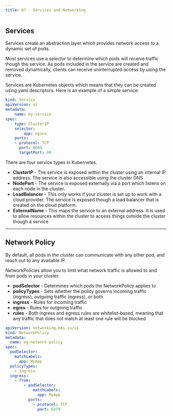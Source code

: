 ```yaml
---
title: 07 - Services and Networking
---
```


## Services

Services create an abstraction layer which provides network access to a dynamic set of pods.

Most services use a *selector* to determine which pods will receive traffic though the service. As pods included in the service are created and removed dynamically, clients can receive uninterrupted access by using the service.

Services are Kubernetes objects which means that they can be created using yaml descriptors. Here is an example of a simple service:

```yaml
kind: Service
apiVersion: v1
metadata:
    name: my-service
spec:
    type: ClusterIP
    selector:
        app: nginx
    ports:
    - protocol: TCP
      port: 8080
      targetPort: 80
```

There are four service types in Kubernetes.

* **ClusterIP** - The service is exposed within the cluster using an internal IP address. The service is also accessible using the cluster DNS
* **NodePort** - The service is exposed externally via a port which listens on each node in the cluster.
* **LoadBalancer** - This only works if your cluster is set up to work with a cloud provider. The service is exposed though a load balancer that is created on the cloud platform.
* **ExternalName** - This maps the service to an external address. It is used to allow resources within the cluster to access things outside the cluster though a service

---

## Network Policy

By default, all pods in the cluster can communicate with any other pod, and reach out to any available IP.

NetworkPolicies allow you to limit what network traffic is allowed to and from pods in your cluster.

* **podSelector** - Determines which pods the NetworkPolicy applies to
* **policyTypes** - Sets whether the policy governs incoming traffic (ingress), outgoing traffic (egress), or both
* **ingress** - Rules for incoming traffic
* **egres** - Rules for outgoing traffic
* **rules** - Both ingress and egress rules are whitelist-based, meaning that any traffic that does not match at least one rule will be blocked

```yml
apiVersion: networking.k8s.io/v1
kind: NetworkPolicy
metadata: 
  name: my-network-policy
spec: 
  podSelector: 
    matchLabels: 
      app: MyApp
  policyTypes: 
    - Ingress
  ingress: 
    - from: 
        - podSelector:
            matchLabels:
              app: MyApp
          ports: 
            - protocol: TCP
              port: 6379
              

```
